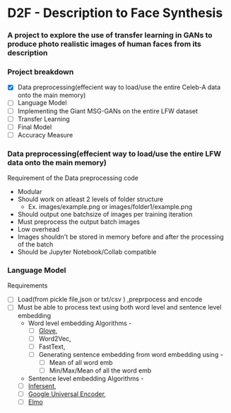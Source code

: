 # D2F -  Description to Face Synthesis 
### A project to explore the use of transfer learning in  GANs to produce photo realistic images of human faces from its description
### Project breakdown
- [x] Data preprocessing(effecient way to load/use the entire Celeb-A data onto the main memory)
- [ ] Language Model
- [ ] Implementing the Giant MSG-GANs on the entire LFW dataset
- [ ] Transfer Learning
- [ ] Final Model
- [ ] Accuracy Measure 

### Data preprocessing(effecient way to load/use the entire LFW data onto the main memory)
Requirement of the Data preprocessing code
* Modular
* Should work on atleast 2 levels of folder structure
  * Ex. images/example.png or images/folder1/example.png
* Should output one batchsize of images per training iteration
* Must preprocess the output batch images
* Low overhead
* Images shouldn't be stored in memory before and after the processing of the batch
* Should be Jupyter Notebook/Collab compatible

### Language Model
Requirements
- [ ] Load(from pickle file,json or txt/csv ) ,preprpocess and encode 
- [ ] Must be able to process text using both word level and sentence level embedding
  * Word level embedding Algorithms  - 
    - [ ] [Glove](https://nlp.stanford.edu/projects/glove/ "Glove webpage"), 
    - [ ] Word2Vec, 
    - [ ] FastText,
    - [ ] Generating sentence embedding from word embedding using - 
      - [ ] Mean of all word emb
      - [ ] Min/Max/Mean of all the word emb
  * Sentence level embedding Algorithms  - 
  - [ ] [Infersent](https://github.com/facebookresearch/InferSent "Infersent github page"), 
  - [ ] [Google Universal Encoder](https://tfhub.dev/google/universal-sentence-encoder/4 "TF-hub page of Universal encoder"),    
  - [ ] [Elmo](https://tfhub.dev/google/elmo/3 "TF-hub page of Elmo")
